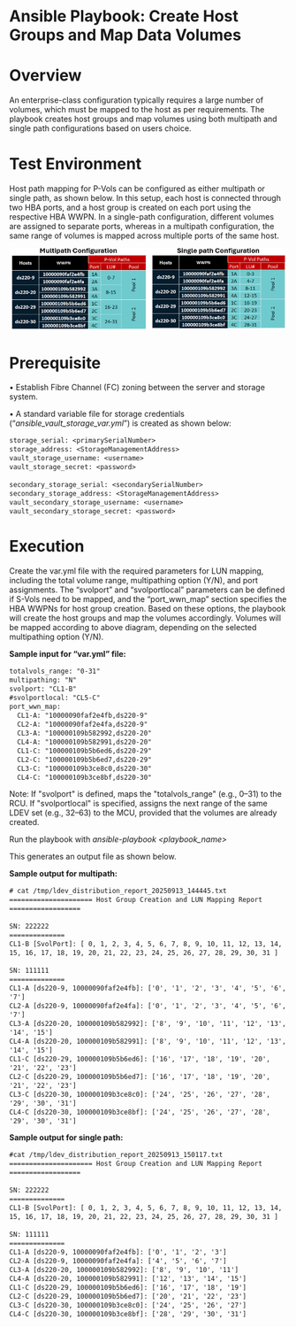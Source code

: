 # Ansible Playbook: Create Host Groups and Map Data Volumes
# Overview
An enterprise-class configuration typically requires a large number of volumes, which must be mapped to the host as per requirements. The playbook creates host groups and map volumes using both multipath and single path configurations based on users choice.

# Test Environment

Host path mapping for P-Vols can be configured as either multipath or single path, as shown below. In this setup, each host is connected through two HBA ports, and a host group is created on each port using the respective HBA WWPN. In a single-path configuration, different volumes are assigned to separate ports, whereas in a multipath configuration, the same range of volumes is mapped across multiple ports of the same host.

![P-Vols Host Paths](./assets/P-Vols-host-paths.png)

# Prerequisite
•	Establish Fibre Channel (FC) zoning between the server and storage system.

•	A standard variable file for storage credentials (“_ansible_vault_storage_var.yml_”) is created as shown below:

```
storage_serial: <primarySerialNumber>
storage_address: <StorageManagementAddress>
vault_storage_username: <username>
vault_storage_secret: <password>

secondary_storage_serial: <secondarySerialNumber>
secondary_storage_address: <StorageManagementAddress> 
vault_secondary_storage_username: <username>
vault_secondary_storage_secret: <password>
```
# Execution   
Create the var.yml file with the required parameters for LUN mapping, including the total volume range, multipathing option (Y/N), and port assignments. The “svolport” and “svolportlocal” parameters can be defined if S-Vols need to be mapped, and the “port_wwn_map” section specifies the HBA WWPNs for host group creation. Based on these options, the playbook will create the host groups and map the volumes accordingly. Volumes will be mapped according to above diagram, depending on the selected multipathing option (Y/N).

**Sample input for “var.yml” file:**
```
totalvols_range: "0-31"
multipathing: "N" 
svolport: "CL1-B"  
#svolportlocal: "CL5-C" 
port_wwn_map:
  CL1-A: "10000090faf2e4fb,ds220-9"
  CL2-A: "10000090faf2e4fa,ds220-9"
  CL3-A: "100000109b582992,ds220-20"
  CL4-A: "100000109b582991,ds220-20"
  CL1-C: "100000109b5b6ed6,ds220-29"
  CL2-C: "100000109b5b6ed7,ds220-29"
  CL3-C: "100000109b3ce8c0,ds220-30"
  CL4-C: "100000109b3ce8bf,ds220-30"

```
Note: If "svolport" is defined, maps the "totalvols_range" (e.g., 0–31) to the RCU. If "svolportlocal" is specified, assigns the next range of the same LDEV set (e.g., 32–63) to the MCU, provided that the volumes are already created.

Run the playbook with _ansible-playbook <playbook_name>_

This generates an output file as shown below.

**Sample output for multipath:**
```
# cat /tmp/ldev_distribution_report_20250913_144445.txt
===================== Host Group Creation and LUN Mapping Report ==================

SN: 222222
==============
CL1-B [SvolPort]: [ 0, 1, 2, 3, 4, 5, 6, 7, 8, 9, 10, 11, 12, 13, 14, 15, 16, 17, 18, 19, 20, 21, 22, 23, 24, 25, 26, 27, 28, 29, 30, 31 ]

SN: 111111
==============
CL1-A [ds220-9, 10000090faf2e4fb]: ['0', '1', '2', '3', '4', '5', '6', '7']
CL2-A [ds220-9, 10000090faf2e4fa]: ['0', '1', '2', '3', '4', '5', '6', '7']
CL3-A [ds220-20, 100000109b582992]: ['8', '9', '10', '11', '12', '13', '14', '15']
CL4-A [ds220-20, 100000109b582991]: ['8', '9', '10', '11', '12', '13', '14', '15']
CL1-C [ds220-29, 100000109b5b6ed6]: ['16', '17', '18', '19', '20', '21', '22', '23']
CL2-C [ds220-29, 100000109b5b6ed7]: ['16', '17', '18', '19', '20', '21', '22', '23']
CL3-C [ds220-30, 100000109b3ce8c0]: ['24', '25', '26', '27', '28', '29', '30', '31']
CL4-C [ds220-30, 100000109b3ce8bf]: ['24', '25', '26', '27', '28', '29', '30', '31']
```
**Sample output for single path:**
```
#cat /tmp/ldev_distribution_report_20250913_150117.txt
===================== Host Group Creation and LUN Mapping Report ==================

SN: 222222
==============
CL1-B [SvolPort]: [ 0, 1, 2, 3, 4, 5, 6, 7, 8, 9, 10, 11, 12, 13, 14, 15, 16, 17, 18, 19, 20, 21, 22, 23, 24, 25, 26, 27, 28, 29, 30, 31 ]

SN: 111111
==============
CL1-A [ds220-9, 10000090faf2e4fb]: ['0', '1', '2', '3']
CL2-A [ds220-9, 10000090faf2e4fa]: ['4', '5', '6', '7']
CL3-A [ds220-20, 100000109b582992]: ['8', '9', '10', '11']
CL4-A [ds220-20, 100000109b582991]: ['12', '13', '14', '15']
CL1-C [ds220-29, 100000109b5b6ed6]: ['16', '17', '18', '19']
CL2-C [ds220-29, 100000109b5b6ed7]: ['20', '21', '22', '23']
CL3-C [ds220-30, 100000109b3ce8c0]: ['24', '25', '26', '27']
CL4-C [ds220-30, 100000109b3ce8bf]: ['28', '29', '30', '31']
```

